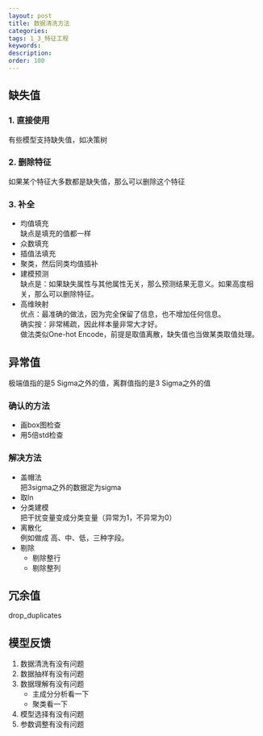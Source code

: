 ```yaml
---
layout: post
title: 数据清洗方法
categories:
tags: 1_3_特征工程
keywords:
description:
order: 100
---
```



## 缺失值
### 1. 直接使用  
有些模型支持缺失值，如决策树

### 2. 删除特征  
如果某个特征大多数都是缺失值，那么可以删除这个特征

### 3. 补全
- 均值填充  
缺点是填充的值都一样
- 众数填充
- 插值法填充
- 聚类，然后同类均值插补
- 建模预测  
缺点是：如果缺失属性与其他属性无关，那么预测结果无意义。如果高度相关，那么可以删除特征。  
- 高维映射  
优点：最准确的做法，因为完全保留了信息，也不增加任何信息。  
确实按：非常稀疏，因此样本量非常大才好。  
做法类似One-hot Encode，前提是取值离散，缺失值也当做某类取值处理。  



## 异常值
极端值指的是5 Sigma之外的值，离群值指的是3 Sigma之外的值  
### 确认的方法
- 画box图检查
- 用5倍std检查


### 解决方法
- 盖帽法  
把3sigma之外的数据定为sigma
- 取ln
- 分类建模  
把干扰变量变成分类变量（异常为1，不异常为0）  
- 离散化  
例如做成 高、中、低，三种字段。  
- 剔除
    - 剔除整行
    - 剔除整列



## 冗余值
drop_duplicates


## 模型反馈

1. 数据清洗有没有问题
2. 数据抽样有没有问题
3. 数据理解有没有问题
    - 主成分分析看一下
    - 聚类看一下
4. 模型选择有没有问题
5. 参数调整有没有问题
